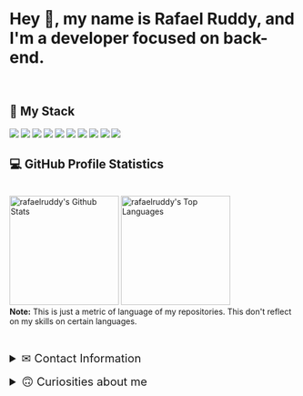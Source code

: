  
&nbsp; &nbsp; &nbsp; &nbsp; &nbsp;&nbsp; &nbsp; &nbsp; &nbsp; &nbsp;&nbsp; &nbsp; &nbsp; &nbsp; &nbsp; &nbsp; &nbsp; &nbsp; &nbsp; &nbsp; &nbsp;&nbsp; &nbsp; &nbsp; &nbsp; &nbsp;&nbsp; &nbsp; &nbsp; &nbsp; &nbsp;

#  <b>Hey 👋, my name is Rafael Ruddy, and I'm a developer focused on back-end.</b><br>

&nbsp; &nbsp; &nbsp; &nbsp; &nbsp;&nbsp; &nbsp; &nbsp; &nbsp; &nbsp;&nbsp; &nbsp; &nbsp; &nbsp; &nbsp; &nbsp; &nbsp; &nbsp; &nbsp; &nbsp; &nbsp;&nbsp; &nbsp; &nbsp; &nbsp; &nbsp;&nbsp; &nbsp; &nbsp; &nbsp; &nbsp;

## **🔨 My Stack**
![](https://img.shields.io/badge/Windows-017AD7?style=for-the-badge&logo=windows&logoColor=white) <!-- Windows -->
![](https://img.shields.io/badge/Ubuntu-E95420?style=for-the-badge&logo=ubuntu&logoColor=white) <!-- Ubuntu -->
![](https://img.shields.io/badge/Visual_Studio_Code-0078D4?style=for-the-badge&logo=visual%20studio%20code&logoColor=white) <!-- VSCODE -->
![](https://img.shields.io/badge/JavaScript-323330?style=for-the-badge&logo=javascript&logoColor=F7DF1E) <!-- JS -->
![](https://img.shields.io/badge/Node.js-43853D?style=for-the-badge&logo=node.js&logoColor=white) <!-- NODE -->
![](https://img.shields.io/badge/C%23-239120?style=for-the-badge&logo=c-sharp&logoColor=white) <!-- C# -->
![](https://img.shields.io/badge/.NET-5C2D91?style=for-the-badge&logo=.net&logoColor=whitee) <!-- DOTNET -->
![](https://img.shields.io/badge/Microsoft_SQL_Server-CC2927?style=for-the-badge&logo=microsoft-sql-server&logoColor=white) <!-- SQLSERVER -->
![](https://img.shields.io/badge/MySQL-005C84?style=for-the-badge&logo=mysql&logoColor=white) <!-- MYSQL -->
![](https://img.shields.io/badge/MongoDB-4EA94B?style=for-the-badge&logo=mongodb&logoColor=white) <!-- MongoDB -->



## **💻 GitHub Profile Statistics**
 <br/>
    <img alt="rafaelruddy's Github Stats" src="https://denvercoder1-github-readme-stats.vercel.app/api/?username=rafaelruddy&show_icons=true&count_private=true&theme=react&hide_border=true&bg_color=1F222E&title_color=F85D7F&icon_color=F8D866" height="192px"/></a>
  <img alt="rafaelruddy's Top Languages" src="https://github-readme-stats.vercel.app/api/top-langs/?username=rafaelruddy&langs_count=8&layout=compact&theme=react&hide_border=true&bg_color=1F222E&title_color=F85D7F&icon_color=F8D866&hide=Jupyter%20Notebook" height="192px"/></a>
 <br/>
<b>Note:</b> This is just a metric of language of my repositories. This don't reflect on my skills on certain languages.

&nbsp; &nbsp; &nbsp; &nbsp; &nbsp;&nbsp; &nbsp; &nbsp; &nbsp; &nbsp;&nbsp; &nbsp; &nbsp; &nbsp; &nbsp; &nbsp; &nbsp; &nbsp; &nbsp; &nbsp; &nbsp;&nbsp; &nbsp; &nbsp; &nbsp; &nbsp;&nbsp; &nbsp; &nbsp; &nbsp; &nbsp;

<details>
  <summary style="font-size: 20px;">✉ Contact Information</summary>
   <br>
    <table>
    <tr><th colspan="2"><b>Contact Me</b></th></tr>
        <tr><td><b>✉</b></td><td><b><a href="mailto:rafaelruddy@gmail.com">rafaelruddy@gmail.com</a></b></td></tr>
        <tr><td><b>Linkedin</b></td><td><b><a href="https://www.linkedin.com/in/rafaelruddy/">Rafael Ruddy</a></b></td></tr>
        <tr><td><b>Instagram</b></td><td><b><a href="https://www.instagram.com/rafaelruddy_/">@rafaelruddy_</a></b></td></tr>
    </table>
    
   <br>
</details>
<br>
<details>
  <summary style="font-size: 20px;">🙃 Curiosities about me</summary>
   <br>
    <ul>
        <li>I started coding at the age of 15.</li>
        <li>My first programming language was Lua 🇧🇷.</li>
        <li>I speak portuguese, english and a bit of french</li>
    </ul>
    
   <br>
</details>

